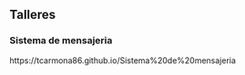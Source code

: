<h2>Talleres</h2>

<h3>Sistema de mensajeria</h3>
<p>https://tcarmona86.github.io/Sistema%20de%20mensajeria</p>

